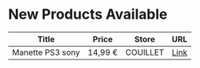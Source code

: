 # New Products Available

| Title | Price | Store | URL |
|---|---|---|---|
| Manette PS3 sony | 14,99 € | COUILLET | [Link](https://www.cashconverters.be/fr/accessoires-jeux-video/669225-manette-ps3-sony.html) |
